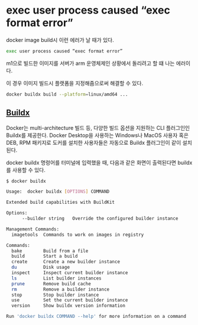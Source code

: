# exec user process caused “exec format error”

docker image build시 이런 에러가 날 때가 있다.

```bash
exec user process caused “exec format error” 
```

m1으로 빌드한 이미지를 서버가 arm 운영체제인 상황에서 돌리려고 할 떄 나는 에러이다.

이 경우 이미지 빌드시 플랫폼을 지정해줌으로써 해결할 수 있다.

```bash
docker buildx build --platform=linux/amd64 ...
```

## [Buildx](https://github.com/docker/buildx)

Docker는 multi-architecture 빌드 등, 다양한 빌드 옵션을 지원하는 CLI 플러그인인 Buildx를 제공한다. Docker Desktop을 사용하는 Windows나 MacOS 사용자 혹은 DEB, RPM 패키지로 도커를 설치한 사용자들은 자동으로 Buildx 플러그인이 같이 설치된다.

docker buildx 명령어를 터미널에 입력했을 때, 다음과 같은 화면이 출력된다면 buildx를 사용할 수 있다.

```bash
$ docker buildx

Usage:  docker buildx [OPTIONS] COMMAND

Extended build capabilities with BuildKit

Options:
      --builder string   Override the configured builder instance

Management Commands:
  imagetools  Commands to work on images in registry

Commands:
  bake        Build from a file
  build       Start a build
  create      Create a new builder instance
  du          Disk usage
  inspect     Inspect current builder instance
  ls          List builder instances
  prune       Remove build cache
  rm          Remove a builder instance
  stop        Stop builder instance
  use         Set the current builder instance
  version     Show buildx version information

Run 'docker buildx COMMAND --help' for more information on a command
```


